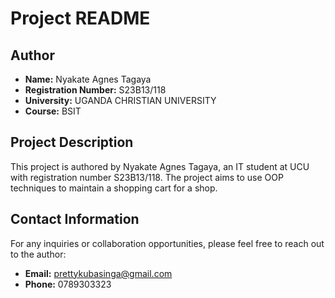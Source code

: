 # Project README

## Author
- **Name:** Nyakate Agnes Tagaya
- **Registration Number:** S23B13/118
- **University:** UGANDA CHRISTIAN UNIVERSITY
- **Course:** BSIT

## Project Description
This project is authored by Nyakate Agnes Tagaya, an IT student at UCU with registration number S23B13/118. The project aims to use OOP techniques to maintain a shopping cart for a shop.

## Contact Information
For any inquiries or collaboration opportunities, please feel free to reach out to the author:
- **Email:** prettykubasinga@gmail.com
- **Phone:** 0789303323

